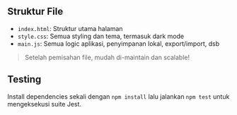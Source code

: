 ## Struktur File

- `index.html`: Struktur utama halaman
- `style.css`: Semua styling dan tema, termasuk dark mode
- `main.js`: Semua logic aplikasi, penyimpanan lokal, export/import, dsb

> Setelah pemisahan file, mudah di-maintain dan scalable!

## Testing

Install dependencies sekali dengan `npm install` lalu jalankan `npm test` untuk
mengeksekusi suite Jest.
